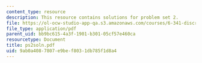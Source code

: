 ```yaml
---
content_type: resource
description: This resource contains solutions for problem set 2.
file: https://ol-ocw-studio-app-qa.s3.amazonaws.com/courses/6-341-discrete-time-signal-processing-fall-2005/9ab0a4087807e9bef8031db785f1d8a4_ps2soln.pdf
file_type: application/pdf
parent_uid: bb9bc615-4a3f-1901-b301-05cf57e460ca
resourcetype: Document
title: ps2soln.pdf
uid: 9ab0a408-7807-e9be-f803-1db785f1d8a4
---
```


